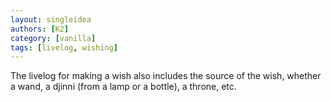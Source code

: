 ```yaml
---
layout: singleidea
authors: [K2]
category: [vanilla]
tags: [livelog, wishing]
---
```

The livelog for making a wish also includes the source of the wish, whether a
wand, a djinni (from a lamp or a bottle), a throne, etc.
